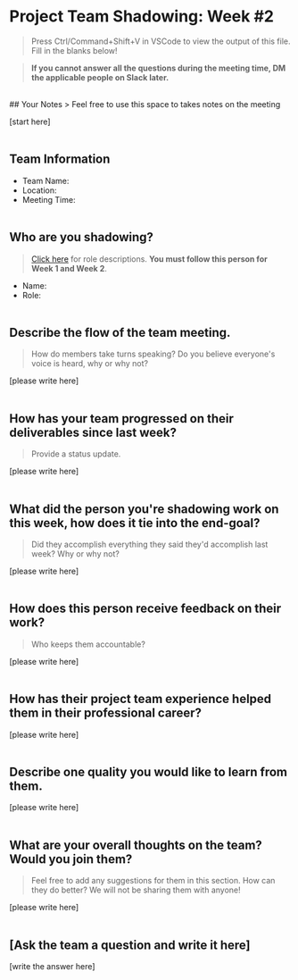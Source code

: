 # Project Team Shadowing: Week #2
> Press Ctrl/Command+Shift+V in VSCode to view the output of this file. Fill in the blanks below!

> **If you cannot answer all the questions during the meeting time, DM the applicable people on Slack later.**

<br>
## Your Notes
> Feel free to use this space to takes notes on the meeting

[start here]
<br><br>

## Team Information
- Team Name: 
- Location:
- Meeting Time:
<br><br>

## Who are you shadowing?
> [Click here](https://www.notion.so/h4i/Project-Team-Role-Descriptions-1aa197abf07b80b4b371efff5970a227?pvs=4) for role descriptions. **You must follow this person for Week 1 and Week 2**.

- Name:
- Role:
<br><br>

## Describe the flow of the team meeting.
> How do members take turns speaking? Do you believe everyone's voice is heard, why or why not?

[please write here]
<br><br>

## How has your team progressed on their deliverables since last week?
> Provide a status update.

[please write here]
<br><br>

## What did the person you're shadowing work on this week, how does it tie into the end-goal?
> Did they accomplish everything they said they'd accomplish last week? Why or why not?

[please write here]
<br><br>

## How does this person receive feedback on their work?
> Who keeps them accountable?

[please write here]
<br><br>

## How has their project team experience helped them in their professional career?
[please write here]
<br><br>

## Describe one quality you would like to learn from them.
[please write here]
<br><br>

## What are your overall thoughts on the team? Would you join them?
> Feel free to add any suggestions for them in this section. How can they do better? We will not be sharing them with anyone!

[please write here]
<br><br>

## [Ask the team a question and write it here]
[write the answer here]

